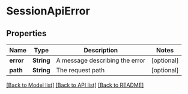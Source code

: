 # SessionApiError

## Properties
Name | Type | Description | Notes
------------ | ------------- | ------------- | -------------
**error** | **String** | A message describing the error | [optional] 
**path** | **String** | The request path | [optional] 

[[Back to Model list]](../README.md#documentation-for-models) [[Back to API list]](../README.md#documentation-for-api-endpoints) [[Back to README]](../README.md)


